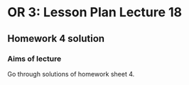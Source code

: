 # OR 3: Lesson Plan Lecture 18
## Homework 4 solution

### Aims of lecture

Go through solutions of homework sheet 4.
